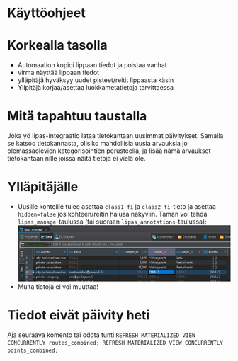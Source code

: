# Käyttöohjeet


# Korkealla tasolla

 - Automaation kopioi lippaan tiedot ja poistaa vanhat
 - virma näyttää lippaan tiedot
 - ylläpitäjä hyväksyy uudet pisteet/reitit lippaasta käsin
 - Yllpitäjä korjaa/asettaa luokkametatietoja tarvittaessa 

# Mitä tapahtuu taustalla

Joka yö lipas-integraatio lataa tietokantaan uusimmat päivitykset. 
Samalla se katsoo tietokannasta, olisiko mahdollisia uusia arvauksia jo olemassaolevien kategorisointien perusteella, ja lisää nämä arvaukset tietokantaan nille joissa näitä tietoja ei vielä ole.

# Ylläpitäjälle
 - Uusille kohteille tulee asettaa `class1_fi` ja `class2_fi`-tieto ja asettaa `hidden=false` jos kohteen/reitin haluaa näkyviin. Tämän voi tehdä `lipas_manage`-taulussa (tai suoraan `lipas_annotations`-taulussa):
![lipas_manage](docs/lipas_manage.png)
 - Muita tietoja ei voi muuttaa!

# Tiedot eivät päivity heti
Aja seuraava komento tai odota tunti `REFRESH MATERIALIZED VIEW CONCURRENTLY routes_combined; REFRESH MATERIALIZED VIEW CONCURRENTLY points_combined;`
